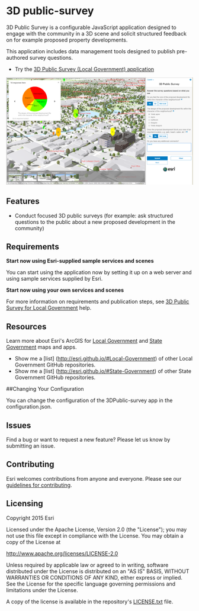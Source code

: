 # 3D public-survey

3D Public Survey is a configurable JavaScript application designed to engage with the community in a 3D scene and solicit structured feedback on for example proposed property developments.

This application includes data management tools designed to publish pre-authored survey questions.

* Try the [3D Public Survey (Local Government) application](http://links.esri.com/localgovernment/tryit/3DPublicSurvey/)

[![Image of the Photo Survey application](public-survey.png "3D Public Survey application")](http://links.esri.com/localgovernment/tryit/3DPublicSurvey/)

## Features

* Conduct focused 3D public surveys (for example: ask structured questions to the public about a new proposed development in the community)

## Requirements

**Start now using Esri-supplied sample services and scenes**

You can start using the application now by setting it up on a web server and using sample services supplied by Esri.

**Start now using your own services and scenes**

For more information on requirements and publication steps, see [3D Public Survey for Local Government](http://links.esri.com/localgovernment/help/3DPublicSurvey/) help.

## Resources

Learn more about Esri's ArcGIS for [Local Government](http://solutions.arcgis.com/local-government/) and [State Government](http://solutions.arcgis.com/state-government/) maps and apps.

* Show me a [list] (http://esri.github.io/#Local-Government) of other Local Government GitHub repositories.
* Show me a [list] (http://esri.github.io/#State-Government) of other State Government GitHub repositories.

##Changing Your Configuration

You can change the configuration of the 3DPublic-survey app in the configuration.json.


## Issues

Find a bug or want to request a new feature?  Please let us know by submitting an issue.


## Contributing

Esri welcomes contributions from anyone and everyone.
Please see our [guidelines for contributing](https://github.com/esri/contributing).

## Licensing

Copyright 2015 Esri

Licensed under the Apache License, Version 2.0 (the "License");
you may not use this file except in compliance with the License.
You may obtain a copy of the License at

   http://www.apache.org/licenses/LICENSE-2.0

Unless required by applicable law or agreed to in writing, software
distributed under the License is distributed on an "AS IS" BASIS,
WITHOUT WARRANTIES OR CONDITIONS OF ANY KIND, either express or implied.
See the License for the specific language governing permissions and
limitations under the License.

A copy of the license is available in the repository's
[LICENSE.txt](https://github.com/Esri/public-survey/blob/master/License.txt) file.
